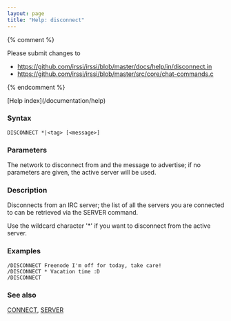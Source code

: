 ```yaml
---
layout: page
title: "Help: disconnect"
---
```


{% comment %}

Please submit changes to
- https://github.com/irssi/irssi/blob/master/docs/help/in/disconnect.in
- https://github.com/irssi/irssi/blob/master/src/core/chat-commands.c


{% endcomment %}
<nav markdown="1">
[Help index](/documentation/help)
</nav>

### Syntax ###

<div class="highlight irssisyntax"><pre style="\-\-cmdlen:10ch"><code><span class="synB">DISCONNECT</span> <span class="synB">*</span>|<span class="synB05">&lt;tag></span> <span class="syn10">[<span class="syn09">&lt;message></span>]</span></code></pre></div>



### Parameters ###

The network to disconnect from and the message to advertise; if no
parameters are given, the active server will be used.

### Description ###

Disconnects from an IRC server; the list of all the servers you are
connected to can be retrieved via the SERVER command.

Use the wildcard character '*' if you want to disconnect from the active
server.

### Examples ###

    /DISCONNECT Freenode I'm off for today, take care!
    /DISCONNECT * Vacation time :D
    /DISCONNECT

### See also ###
[CONNECT](/documentation/help/connect), [SERVER](/documentation/help/server)

